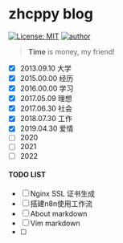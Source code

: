 # zhcppy blog

[![License: MIT](https://img.shields.io/badge/License-MIT-yellow)](https://github.com/zhcppy/zhcppy.github.io/blob/master/LICENSE)
[![author](https://img.shields.io/badge/Author-zhcppy-brightgreen)](https://github.com/zhcppy)

> **Time** is money, my friend!

- [x] 2013.09.10    大学
- [x] 2015.00.00    经历
- [x] 2016.00.00    学习
- [x] 2017.05.09    理想
- [x] 2017.06.30    社会
- [x] 2018.07.30    工作
- [x] 2019.04.30    爱情
- [ ] 2020
- [ ] 2021
- [ ] 2022

#### TODO LIST

- [ ] Nginx SSL 证书生成
- [ ] 搭建n8n使用工作流
- [ ] About markdown
- [ ] Vim markdown
- [ ] 
